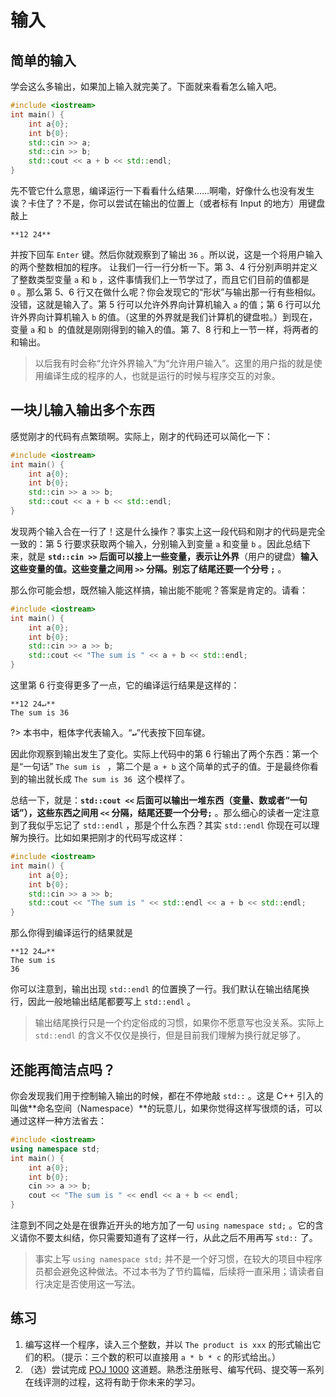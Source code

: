 # 输入

## 简单的输入

学会这么多输出，如果加上输入就完美了。下面就来看看怎么输入吧。
```cpp
#include <iostream>
int main() {
    int a{0};
    int b{0};
    std::cin >> a;
    std::cin >> b;
    std::cout << a + b << std::endl;
}
```
先不管它什么意思，编译运行一下看看什么结果……啊嘞，好像什么也没有发生诶？卡住了？不是，你可以尝试在输出的位置上（或者标有 Input 的地方）用键盘敲上

```io
**12 24**
```

并按下回车 `Enter` 键。然后你就观察到了输出 `36` 。所以说，这是一个将用户输入的两个整数相加的程序。
让我们一行一行分析一下。第 3、4 行分别声明并定义了整数类型变量 `a` 和 `b` ，这件事情我们上一节学过了，而且它们目前的值都是 `0` 。那么第 5、6 行又在做什么呢？你会发现它的“形状”与输出那一行有些相似。没错，这就是输入了。第 5 行可以允许外界向计算机输入 `a` 的值；第 6 行可以允许外界向计算机输入 `b` 的值。（这里的外界就是我们计算机的键盘啦。）到现在，变量 `a` 和 `b`  的值就是刚刚得到的输入的值。第 7、8 行和上一节一样，将两者的和输出。

> 以后我有时会称“允许外界输入”为“允许用户输入”。这里的用户指的就是使用编译生成的程序的人，也就是运行的时候与程序交互的对象。

## 一块儿输入输出多个东西

感觉刚才的代码有点繁琐啊。实际上，刚才的代码还可以简化一下：
```cpp
#include <iostream>
int main() {
    int a{0};
    int b{0};
    std::cin >> a >> b;
    std::cout << a + b << std::endl;
}
```
发现两个输入合在一行了！这是什么操作？事实上这一段代码和刚才的代码是完全一致的：第 5 行要求获取两个输入，分别输入到变量 `a` 和变量 `b` 。因此总结下来，就是 **`std::cin >>` 后面可以接上一些变量，表示让外界**（用户的键盘）**输入这些变量的值。这些变量之间用 `>>` 分隔。别忘了结尾还要一个分号 `;`** 。

那么你可能会想，既然输入能这样搞，输出能不能呢？答案是肯定的。请看：
```cpp
#include <iostream>
int main() {
    int a{0};
    int b{0};
    std::cin >> a >> b;
    std::cout << "The sum is " << a + b << std::endl;
}
```
这里第 6 行变得更多了一点，它的编译运行结果是这样的：

```io
**12 24↵**
The sum is 36
```

?> 本书中，粗体字代表输入。“**`↵`**”代表按下回车键。

因此你观察到输出发生了变化。实际上代码中的第 6 行输出了两个东西：第一个是“一句话” `The sum is ` ，第二个是 `a + b` 这个简单的式子的值。于是最终你看到的输出就长成 `The sum is 36`  这个模样了。

总结一下，就是：**`std::cout <<` 后面可以输出一堆东西（变量、数或者“一句话”），这些东西之间用 `<<` 分隔，结尾还要一个分号`;`** 。那么细心的读者一定注意到了我似乎忘记了 `std::endl` ，那是个什么东西？其实 `std::endl` 你现在可以理解为换行。比如如果把刚才的代码写成这样：
```cpp
#include <iostream>
int main() {
    int a{0};
    int b{0};
    std::cin >> a >> b;
    std::cout << "The sum is " << std::endl << a + b << std::endl;
}
```
那么你得到编译运行的结果就是

```io
**12 24↵**
The sum is
36
```

你可以注意到，输出出现 `std::endl` 的位置换了一行。我们默认在输出结尾换行，因此一般地输出结尾都要写上 `std::endl` 。

> 输出结尾换行只是一个约定俗成的习惯，如果你不愿意写也没关系。实际上 `std::endl` 的含义不仅仅是换行，但是目前我们理解为换行就足够了。

## 还能再简洁点吗？

你会发现我们用于控制输入输出的时候，都在不停地敲 `std::` 。这是 C++ 引入的叫做**命名空间（Namespace）**的玩意儿，如果你觉得这样写很烦的话，可以通过这样一种方法省去：
```cpp
#include <iostream>
using namespace std;
int main() {
    int a{0};
    int b{0};
    cin >> a >> b;
    cout << "The sum is " << endl << a + b << endl;
}
```
注意到不同之处是在很靠近开头的地方加了一句 `using namespace std;` 。它的含义请你不要太纠结，你只需要知道有了这样一行，从此之后不用再写 `std::` 了。

> 事实上写 `using namespace std;` 并不是一个好习惯，在较大的项目中程序员都会避免这种做法。不过本书为了节约篇幅，后续将一直采用；请读者自行决定是否使用这一写法。

## 练习

1. 编写这样一个程序，读入三个整数，并以 `The product is xxx` 的形式输出它们的积。（提示：三个数的积可以直接用 `a * b * c` 的形式给出。）
1. （选）尝试完成 [POJ 1000](http://poj.org/problem?id=1000) 这道题。熟悉注册账号、编写代码、提交等一系列在线评测的过程，这将有助于你未来的学习。
